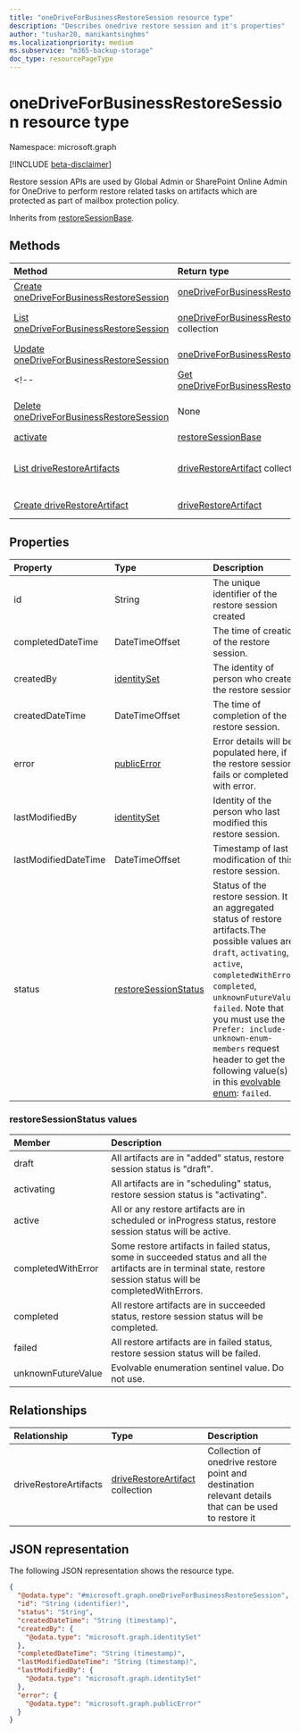 ```yaml
---
title: "oneDriveForBusinessRestoreSession resource type"
description: "Describes onedrive restore session and it's properties"
author: "tushar20, manikantsinghms"
ms.localizationpriority: medium
ms.subservice: "m365-backup-storage"
doc_type: resourcePageType
---
```


# oneDriveForBusinessRestoreSession resource type

Namespace: microsoft.graph

[!INCLUDE [beta-disclaimer](../../includes/beta-disclaimer.md)]

Restore session APIs are used by Global Admin or SharePoint Online Admin for OneDrive to perform restore related tasks on artifacts which are protected as part of mailbox protection policy.

Inherits from [restoreSessionBase](../resources/restoresessionbase.md).

## Methods
|Method|Return type|Description|
|:---|:---|:---|
|[Create oneDriveForBusinessRestoreSession](../api/onedriveforbusinessrestoresession-create.md)|[oneDriveForBusinessRestoreSession](../resources/onedriveforbusinessrestoresession.md)|Create a new [oneDriveForBusinessRestoreSession](../resources/onedriveforbusinessrestoresession.md).|
|[List oneDriveForBusinessRestoreSession](../api/onedriveforbusinessrestoresession-list-driverestoreartifacts.md)|[oneDriveForBusinessRestoreSession](../resources/onedriveforbusinessrestoresession.md) collection|Get a list of the [oneDriveForBusinessRestoreSession](../resources/onedriveforbusinessrestoresession.md) and their properties.|
|[Update oneDriveForBusinessRestoreSession](../api/onedriveforbusinessrestoresession-update.md)|[oneDriveForBusinessRestoreSession](../resources/onedriveforbusinessrestoresession.md)|Update the properties of an [oneDriveForBusinessRestoreSession](../resources/onedriveforbusinessrestoresession.md).|
<!-- |[Get oneDriveForBusinessRestoreSession](../api/onedriveforbusinessrestoresession-get.md)|[oneDriveForBusinessRestoreSession](../resources/onedriveforbusinessrestoresession.md)|Read the properties and relationships of an [oneDriveForBusinessRestoreSession](../resources/onedriveforbusinessrestoresession.md) object.|
|[Delete oneDriveForBusinessRestoreSession](../api/backuprestoreroot-delete-onedriveforbusinessrestoresessions.md)|None|Delete an [oneDriveForBusinessRestoreSession](../resources/onedriveforbusinessrestoresession.md) object.|
|[activate](../api/onedriveforbusinessrestoresession-activate.md)|[restoreSessionBase](../resources/restoresessionbase.md)|Activates a draft restore session|
|[List driveRestoreArtifacts](../api/onedriveforbusinessrestoresession-list-driverestoreartifacts.md)|[driveRestoreArtifact](../resources/driverestoreartifact.md) collection|Get the driveRestoreArtifact resources from the driveRestoreArtifacts navigation property.|
|[Create driveRestoreArtifact](../api/onedriveforbusinessrestoresession-post-driverestoreartifacts.md)|[driveRestoreArtifact](../resources/driverestoreartifact.md)|Create a new driveRestoreArtifact object.| -->


## Properties
|Property|Type|Description|
|:---|:---|:---|
|id|String|The unique identifier of the restore session created|
|completedDateTime|DateTimeOffset|The time of creation of the restore session.|
|createdBy|[identitySet](../resources/identityset.md)|The identity of person who created the restore session.|
|createdDateTime|DateTimeOffset|The time of completion of the restore session.|
|error|[publicError](../resources/publicerror.md)|Error details will be populated here, if the restore session fails or completed with error.|
|lastModifiedBy|[identitySet](../resources/identityset.md)|Identity of the person who last modified this restore session.|
|lastModifiedDateTime|DateTimeOffset|Timestamp of last modification of this restore session.|
|status|[restoreSessionStatus](../resources/onedriveforbusinessrestoresession.md#restoresessionstatus-values)|Status of the restore session. It is an aggregated status of restore artifacts.The possible values are: `draft`, `activating`, `active`, `completedWithError`, `completed`, `unknownFutureValue`, `failed`. Note that you must use the `Prefer: include-unknown-enum-members` request header to get the following value(s) in this [evolvable enum](/graph/best-practices-concept#handling-future-members-in-evolvable-enumerations): `failed`.|

### restoreSessionStatus values
|Member | Description |
|:------|:------------|
|draft|All artifacts are in "added" status, restore session status is "draft".|
|activating|All artifacts are in "scheduling" status, restore session status is "activating".|
|active|All or any restore artifacts are in scheduled or inProgress status, restore session status will be active.|
|completedWithError|Some restore artifacts in failed status, some in succeeded status and all the artifacts are in terminal state, restore session status will be completedWithErrors.|
|completed| All restore artifacts are in succeeded status, restore session status will be completed.|
|failed| All restore artifacts are in failed status, restore session status will be failed.|
|unknownFutureValue| Evolvable enumeration sentinel value. Do not use.|

## Relationships
|Relationship|Type|Description|
|:---|:---|:---|
|driveRestoreArtifacts|[driveRestoreArtifact](../resources/driverestoreartifact.md) collection|Collection of onedrive restore point and destination relevant details that can be used to restore it|

## JSON representation
The following JSON representation shows the resource type.
<!-- {
  "blockType": "resource",
  "keyProperty": "id",
  "@odata.type": "microsoft.graph.oneDriveForBusinessRestoreSession",
  "baseType": "microsoft.graph.restoreSessionBase",
  "openType": false
}
-->
``` json
{
  "@odata.type": "#microsoft.graph.oneDriveForBusinessRestoreSession",
  "id": "String (identifier)",
  "status": "String",
  "createdDateTime": "String (timestamp)",
  "createdBy": {
    "@odata.type": "microsoft.graph.identitySet"
  },
  "completedDateTime": "String (timestamp)",
  "lastModifiedDateTime": "String (timestamp)",
  "lastModifiedBy": {
    "@odata.type": "microsoft.graph.identitySet"
  },
  "error": {
    "@odata.type": "microsoft.graph.publicError"
  }
}
```

